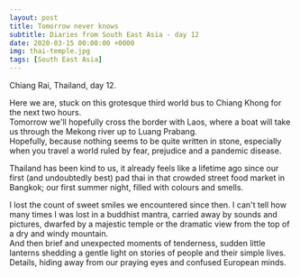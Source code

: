 ```yaml
---
layout: post
title: Tomorrow never knows
subtitle: Diaries from South East Asia - day 12
date: 2020-03-15 00:00:00 +0000
img: thai-temple.jpg
tags: [South East Asia]
---
```


Chiang Rai, Thailand, day 12.

Here we are, stuck on this grotesque third world bus to Chiang Khong for the next two hours.   
Tomorrow we'll hopefully cross the border with Laos, where a boat will take us through the Mekong river
up to Luang Prabang.  
Hopefully, because nothing seems to be quite written in stone, especially when you travel a world ruled by fear,
prejudice and a pandemic disease.

Thailand has been kind to us, it already feels like a lifetime ago since our first (and undoubtedly best) pad thai 
in that crowded street food market in Bangkok; our first summer night, filled with colours and smells.

I lost the count of sweet smiles we encountered since then. 
I can't tell how many times I was lost in a buddhist mantra, carried away by sounds and pictures,
dwarfed by a majestic temple or the dramatic view from the top of a dry and windy mountain.  
And then brief and unexpected moments of tenderness,
sudden little lanterns shedding a gentle light on stories of people and their simple lives.  
Details, hiding away from our praying eyes and confused European minds. 
